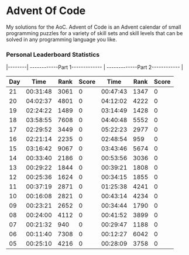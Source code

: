 # Advent Of Code 
My solutions for the AoC. Advent of Code is an Advent calendar of small programming puzzles for a variety of skill sets and skill levels that can be solved in any programming language you like.



### Personal Leaderboard Statistics
|--------|  ------------Part 1-------------  |  -------------Part 2------------  |

| Day |    Time      |  Rank     |    Score     |    Time      |  Rank     |    Score     |
|-----|--------------|-----------|--------------|--------------|-----------|--------------|
| 21 |    00:31:48      |  3061     |    0     |    00:47:43      |  1347           |    0     |
| 20 |    04:02:37      |  4801     |    0     |    04:12:02      |  4222           |    0     |
| 19 |    02:24:22      |  1489     |    0     |    03:14:49      |  1428           |    0     |
| 18 |    03:58:55      |  7608     |    0     |    04:40:48      |  5552           |    0     |
| 17 |    02:29:52      |  3449     |    0     |    05:22:23      |  2977           |    0     |
| 16 |    02:21:14      |  2235     |    0     |    02:48:54      |  959           |    0     |
| 15 |    03:16:42      |  9067     |    0     |    03:43:46      |  5674           |    0     |
| 14 |    00:33:40      |  2186     |    0     |    00:53:56      |  3036           |    0     |
| 13 |    00:29:22      |  1844     |    0     |    00:39:21      |  1808           |    0     |
| 12 |    00:25:36      |  1624     |    0     |    00:34:15      |  1855           |    0     |
| 11 |    00:37:19      |  2871     |    0     |    01:25:38      |  4241           |    0     |
| 10 |    00:16:08      |  2821     |    0     |    00:43:14      |  4234           |    0     |
| 09 |    00:23:21      |  2652     |    0     |    00:34:44      |  1790           |    0     |
| 08 |    00:24:00      |  4112     |    0     |    00:41:52      |  3899           |    0     |
| 07 |    00:21:32      |  940     |    0     |    00:29:47      |  1188           |    0     |
| 06 |    00:11:40      |  7308     |    0     |    00:12:27      |  6042           |    0     |
| 05 |    00:25:10      |  4216     |    0     |    00:28:09       |  3758           |    0     |
